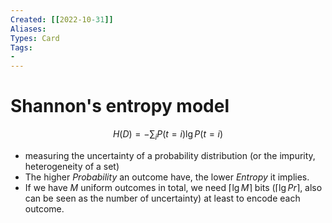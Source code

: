 ```yaml
---
Created: [[2022-10-31]]
Aliases: 
Types: Card
Tags: 
- 
---
```

# Shannon's entropy model
$$H(D)=-\sum_iP(t=i)\lg P(t=i)$$
- measuring the uncertainty of a probability distribution (or the impurity, heterogeneity of a set)
- The higher $Probability$ an outcome have, the lower $Entropy$ it implies. 
- If we have $M$ uniform outcomes in total, we need $\lceil\lg M\rceil$ bits ($\lceil\lg Pr\rceil$, also can be seen as the number of uncertainty) at least to encode each outcome. 
